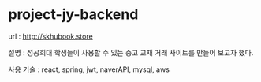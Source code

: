 # project-jy-backend
url : http://skhubook.store

설명 : 성공회대 학생들이 사용할 수 있는 중고 교재 거래 사이트를 만들어 보고자 했다.

사용 기술 : react, spring, jwt, naverAPI, mysql, aws
